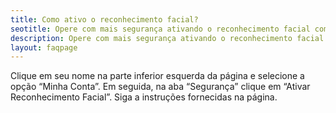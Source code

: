 ```yaml
---
title: Como ativo o reconhecimento facial?
seotitle: Opere com mais segurança ativando o reconhecimento facial como terceiro fator de segurança.
description: Opere com mais segurança ativando o reconhecimento facial como terceiro fator de segurança.
layout: faqpage
---
```

Clique em seu nome na parte inferior esquerda da página e selecione a opção “Minha Conta”. Em seguida, na aba “Segurança” clique em “Ativar Reconhecimento Facial”. Siga a instruções fornecidas na página.
